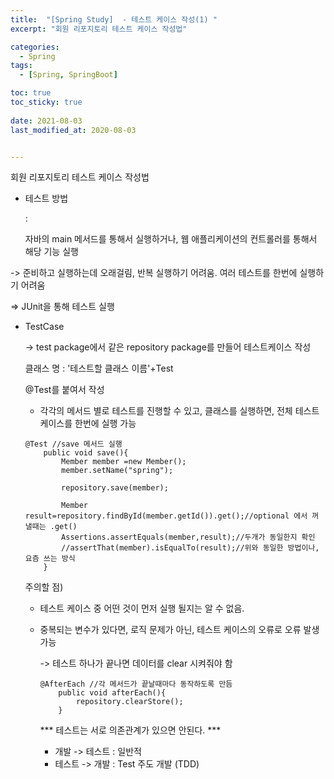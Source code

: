 ```yaml
---
title:  "[Spring Study]  - 테스트 케이스 작성(1) "
excerpt: "회원 리포지토리 테스트 케이스 작성법"

categories:
  - Spring
tags:
  - [Spring, SpringBoot]

toc: true
toc_sticky: true
 
date: 2021-08-03
last_modified_at: 2020-08-03


---
```


회원 리포지토리 테스트 케이스 작성법

- 테스트 방법

  : 

  자바의 main 메서드를 통해서 실행하거나, 웹 애플리케이션의 컨트롤러를 통해서 해당 기능 실행

-> 준비하고 실행하는데 오래걸림, 반복 실행하기 어려움. 여러 테스트를 한번에 실행하기 어려움

=> JUnit을 통해 테스트 실행



- TestCase

  -> test package에서 같은 repository package를 만들어 테스트케이스 작성

  클래스 명 : '테스트할 클래스 이름'+Test

  @Test를 붙여서 작성

  - 각각의 메서드 별로 테스트를 진행할 수 있고, 클래스를 실행하면, 전체 테스트케이스를 한번에 실행 가능

  ```
  @Test //save 메서드 실행
      public void save(){
          Member member =new Member();
          member.setName("spring");
  
          repository.save(member);
  
          Member result=repository.findById(member.getId()).get();//optional 에서 꺼낼때는 .get()
          Assertions.assertEquals(member,result);//두개가 동일한지 확인
          //assertThat(member).isEqualTo(result);//위와 동일한 방법이나, 요즘 쓰는 방식
      }
  ```

  

  주의할 점) 

  - 테스트 케이스 중 어떤 것이 먼저 실행 될지는 알 수 없음.

  - 중복되는 변수가 있다면, 로직 문제가 아닌, 테스트 케이스의 오류로 오류 발생 가능

    -> 테스트 하나가 끝나면 데이터를 clear 시켜줘야 함 

    ```
    @AfterEach //각 메서드가 끝날때마다 동작하도록 만듬
        public void afterEach(){
            repository.clearStore();
        }
    ```

    *** 테스트는 서로 의존관계가 있으면 안된다. ***

    - 개발 -> 테스트 : 일반적
    - 테스트 -> 개발 : Test 주도 개발 (TDD)
